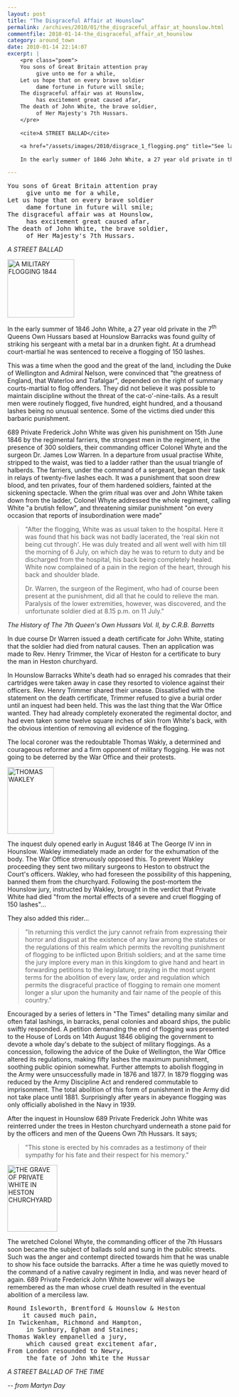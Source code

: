 ```yaml
---
layout: post
title: "The Disgraceful Affair at Hounslow"
permalink: /archives/2010/01/the_disgraceful_affair_at_hounslow.html
commentfile: 2010-01-14-the_disgraceful_affair_at_hounslow
category: around_town
date: 2010-01-14 22:14:07
excerpt: |
    <pre class="poem">
    You sons of Great Britain attention pray 
         give unto me for a while, 
    Let us hope that on every brave soldier 
         dame fortune in future will smile;
    The disgraceful affair was at Hounslow, 
         has excitement great caused afar,
    The death of John White, the brave soldier, 
         of Her Majesty's 7th Hussars.
    </pre>
    
    <cite>A STREET BALLAD</cite>
    
    <a href="/assets/images/2010/disgrace_1_flogging.png" title="See larger version of - A MILITARY FLOGGING 1844"><img src="/assets/images/2010/disgrace_1_flogging_thumb.png" width="150" height="131" alt="A MILITARY FLOGGING 1844" class="photo right" /></a>
    
    In the early summer of 1846 John White, a 27 year old private in the 7<sup>th</sup> Queens Own Hussars based at Hounslow Barracks was found guilty of striking his sergeant with a metal bar in a drunken fight. At a drumhead court-martial he was sentenced to receive a flogging of 150 lashes.

---
```


<pre markdown="1" class="poem">
You sons of Great Britain attention pray 
     give unto me for a while, 
Let us hope that on every brave soldier 
     dame fortune in future will smile;
The disgraceful affair was at Hounslow, 
     has excitement great caused afar,
The death of John White, the brave soldier, 
     of Her Majesty's 7th Hussars.
</pre>

<cite>A STREET BALLAD</cite>

<a href="/assets/images/2010/disgrace_1_flogging.png" title="See larger version of - A MILITARY FLOGGING 1844"><img src="/assets/images/2010/disgrace_1_flogging_thumb.png" width="150" height="131" alt="A MILITARY FLOGGING 1844" class="photo right" /></a>

In the early summer of 1846 John White, a 27 year old private in the 7<sup>th</sup> Queens Own Hussars based at Hounslow Barracks was found guilty of striking his sergeant with a metal bar in a drunken fight. At a drumhead court-martial he was sentenced to receive a flogging of 150 lashes.

This was a time when the good and the great of the land, including the Duke of Wellington and Admiral Nelson, were convinced that "the greatness of England, that Waterloo and Trafalgar", depended on the right of summary courts-martial to flog offenders. They did not believe it was possible to maintain discipline without the threat of the cat-o'-nine-tails. As a result men were routinely flogged, five hundred, eight hundred, and a thousand lashes being no unusual sentence. Some of the victims died under this barbaric punishment.

689 Private Frederick John White was given his punishment on 15th June 1846 by the regimental farriers, the strongest men in the regiment, in the presence of 300 soldiers, their commanding officer Colonel Whyte and the surgeon Dr. James Low Warren. In a departure from usual practise White, stripped to the waist, was tied to a ladder rather than the usual triangle of halberds. The farriers, under the command of a sergeant, began their task in relays of twenty-five lashes each. It was a punishment that soon drew blood, and ten privates, four of them hardened soldiers, fainted at the sickening spectacle. When the grim ritual was over and John White taken down from the ladder, Colonel Whyte addressed the whole regiment, calling White "a brutish fellow", and threatening similar punishment "on every occasion that reports of insubordination were made"

> "After the flogging, White was as usual taken to the hospital. Here it was found that his back was not badly lacerated, the 'real skin not being cut through'. He was duly treated and all went well with him till the morning of 6 July, on which day he was to return to duty and be discharged from the hospital, his back being completely healed. White now complained of a pain in the region of the heart, through his back and shoulder blade.
> 
>  Dr. Warren, the surgeon of the Regiment, who had of course been present at the punishment, did all that he could to relieve the man. Paralysis of the lower extremities, however, was discovered, and the unfortunate soldier died at 8.15 p.m. on 11 July."
> 
 <cite>The History of The 7th Queen's Own Hussars Vol. II, by C.R.B. Barretts</cite>

In due course Dr Warren issued a death certificate for John White, stating that the soldier had died from natural causes. Then an application was made to Rev. Henry Trimmer, the Vicar of Heston for a certificate to bury the man in Heston churchyard.

In Hounslow Barracks White's death had so enraged his comrades that their cartridges were taken away in case they resorted to violence against their officers. Rev. Henry Trimmer shared their unease. Dissatisfied with the statement on the death certificate, Trimmer refused to give a burial order until an inquest had been held. This was the last thing that the War Office wanted. They had already completely exonerated the regimental doctor, and had even taken some twelve square inches of skin from White's back, with the obvious intention of removing all evidence of the flogging.

The local coroner was the redoubtable Thomas Wakly, a determined and courageous reformer and a firm opponent of military flogging. He was not going to be deterred by the War Office and their protests.

<a href="/assets/images/2010/disgrace_2_WAKLEY.png" title="See larger version of - THOMAS WAKLEY"><img src="/assets/images/2010/disgrace_2_WAKLEY_thumb.png" width="104" height="150" alt="THOMAS WAKLEY" class="photo right" /></a>

The inquest duly opened early in August 1846 at The George IV inn in Hounslow. Wakley immediately made an order for the exhumation of the body. The War Office strenuously opposed this. To prevent Wakley proceeding they sent two military surgeons to Heston to obstruct the Court's officers. Wakley, who had foreseen the possibility of this happening, banned them from the churchyard. Following the post-mortem the Hounslow jury, instructed by Wakley, brought in the verdict that Private White had died "from the mortal effects of a severe and cruel flogging of 150 lashes"...

They also added this rider...

> "In returning this verdict the jury cannot refrain from expressing their horror and disgust at the existence of any law among the statutes or the regulations of this realm which permits the revolting punishment of flogging to be inflicted upon British soldiers; and at the same time the jury implore every man in this kingdom to give hand and heart in forwarding petitions to the legislature, praying in the most urgent terms for the abolition of every law, order and regulation which permits the disgraceful practice of flogging to remain one moment longer a slur upon the humanity and fair name of the people of this country."

Encouraged by a series of letters in "The Times" detailing many similar and often fatal lashings, in barracks, penal colonies and aboard ships, the public swiftly responded. A petition demanding the end of flogging was presented to the House of Lords on 14th August 1846 obliging the government to devote a whole day's debate to the subject of military floggings. As a concession, following the advice of the Duke of Wellington, the War Office altered its regulations, making fifty lashes the maximum punishment, soothing public opinion somewhat. Further attempts to abolish flogging in the Army were unsuccessfully made in 1876 and 1877. In 1879 flogging was reduced by the Army Discipline Act and rendered commutable to imprisonment. The total abolition of this form of punishment in the Army did not take place until 1881. Surprisingly after years in abeyance flogging was only officially abolished in the Navy in 1939.

After the inquest in Hounslow 689 Private Frederick John White was reinterred under the trees in Heston churchyard underneath a stone paid for by the officers and men of the Queens Own 7th Hussars. It says;

> "This stone is erected by his comrades as a testimony of their sympathy for his fate and their respect for his memory."

<a href="/assets/images/2010/disgrace_3_grave.png" title="See larger version of - THE GRAVE OF PRIVATE WHITE IN HESTON CHURCHYARD"><img src="/assets/images/2010/disgrace_3_grave_thumb.png" width="112" height="150" alt="THE GRAVE OF PRIVATE WHITE IN HESTON CHURCHYARD" class="photo right" /></a>

The wretched Colonel Whyte, the commanding officer of the 7th Hussars soon became the subject of ballads sold and sung in the public streets. Such was the anger and contempt directed towards him that he was unable to show his face outside the barracks. After a time he was quietly moved to the command of a native cavalry regiment in India, and was never heard of again. 689 Private Frederick John White however will always be remembered as the man whose cruel death resulted in the eventual abolition of a merciless law.

<pre markdown="1" class="poem">
Round Isleworth, Brentford & Hounslow & Heston 
    it caused much pain,
In Twickenham, Richmond and Hampton, 
     in Sunbury, Egham and Staines;
Thomas Wakley empanelled a jury, 
     which caused great excitement afar,
From London resounded to Newry, 
     the fate of John White the Hussar
</pre>

<cite>A STREET BALLAD OF THE TIME</cite>

<cite>-- from Martyn Day</cite>
